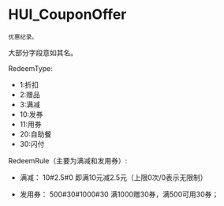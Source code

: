 # HUI_CouponOffer

    优惠纪录。

大部分字段意如其名。

RedeemType:
* 1:折扣
* 2:赠品
* 3:满减
* 10:发券
* 11:用券
* 20:自助餐
* 30:闪付

 
RedeemRule（主要为满减和发用券）:
* 满减：
        10#2.5#0
        即满10元减2.5元（上限0次/0表示无限制）


* 发用券：
        500#30#1000#30
        满1000赠30券，满500可用30券；
